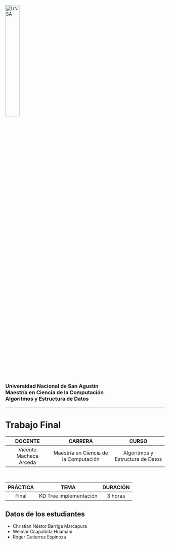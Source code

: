

<img src="https://github.com/UNSA-MCC-2022/MCC_Algoritmos_2022/blob/main/logo_unsa.jpg" alt="UNSA" width="30%"/>

### Universidad Nacional de San Agustín <br/> Maestría en Ciencia de la Computación <br/>  Algoritmos y Estructura de Datos
<hr/>


# Trabajo Final

| DOCENTE | CARRERA | CURSO |
| :-: | :-: | :-: |
| Vicente Machaca Arceda | Maestría en Ciencia de la Computación | Algoritmos y Estructura de Datos |
<br/>

| PRÁCTICA | TEMA | DURACIÓN |
| :-: | :-: | :-: |
| Final | KD Tree implementación | 3 horas

## Datos de los estudiantes
- Christian Néstor Barriga Marcapura
- Weimar Ccapatinta Huamani
- Roger Gutierrez Espinoza

